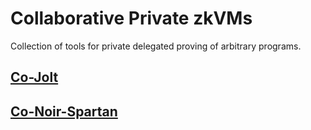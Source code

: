 # Collaborative Private zkVMs

Collection of tools for private delegated proving of arbitrary programs.

## [Co-Jolt](co-jolt)

## [Co-Noir-Spartan](co-noir-spartan)
